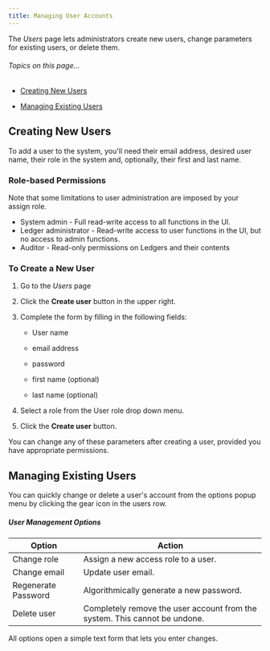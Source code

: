 ```yaml
---
title: Managing User Accounts
---
```


The *Users* page lets administrators create new users, change parameters for existing users, or delete them.

###### _Topics on this page..._

- [Creating New Users](/help/user-management#creating-new-users)

- [Managing Existing Users](/help/user-management#managing-existing-users)

## Creating New Users

To add a user to the system, you'll need their email address, desired user name, their role in the system and, optionally, their first and last name.

<v-img src="/alt_usradmin_plain.png" alt="" ></v-img>

### Role-based Permissions

Note that some limitations to user administration are imposed by your assign role.

- System admin - Full read-write access to all functions in the UI.
- Ledger administrator - Read-write access to user functions in the UI, but no access to admin functions.
- Auditor - Read-only permissions on Ledgers and their contents

### To Create a New User

1. Go to the *Users* page
2. Click the **Create user** button in the upper right.
3. Complete the form by filling in the following fields:
   - User name

   - email address

   - password

   - first name (optional)

   - last name (optional)
     <v-img src="/alt_updprofile_dlog.png" alt="" ></v-img>

4. Select a role from the User role drop down menu.
5. Click the **Create user** button.

You can change any of these parameters after creating a user, provided you have appropriate permissions.

## Managing Existing Users

You can quickly change or delete a user's account from the options popup menu by clicking the gear icon in the users row.

<v-img src="/alt_usradmin_menu.png" alt="" ></v-img>

##### User Management Options

| Option              | Action                                                       |
| ------------------- | ------------------------------------------------------------ |
| Change role         | Assign a new access role to a user.                          |
| Change email        | Update user email.                                           |
| Regenerate Password | Algorithmically generate a new password.                     |
| Delete user         | Completely remove the user account from the system. This cannot be undone. |

All options open a simple text form that lets you enter changes.

<prev-next class="_margin-top-1" :prev="{ url: '/use-audit-reports', label: 'Audit Reports' }" :next="{ url: '/messages', label: 'Messages and Notifications' }"></prev-next>
